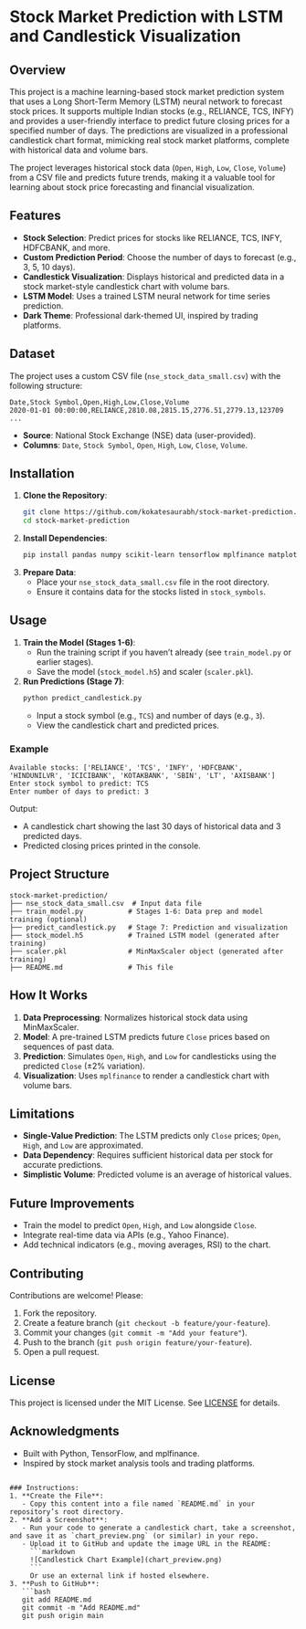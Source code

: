 # Stock Market Prediction with LSTM and Candlestick Visualization

## Overview
This project is a machine learning-based stock market prediction system that uses a Long Short-Term Memory (LSTM) neural network to forecast stock prices. It supports multiple Indian stocks (e.g., RELIANCE, TCS, INFY) and provides a user-friendly interface to predict future closing prices for a specified number of days. The predictions are visualized in a professional candlestick chart format, mimicking real stock market platforms, complete with historical data and volume bars.

The project leverages historical stock data (`Open`, `High`, `Low`, `Close`, `Volume`) from a CSV file and predicts future trends, making it a valuable tool for learning about stock price forecasting and financial visualization.

## Features
- **Stock Selection**: Predict prices for stocks like RELIANCE, TCS, INFY, HDFCBANK, and more.
- **Custom Prediction Period**: Choose the number of days to forecast (e.g., 3, 5, 10 days).
- **Candlestick Visualization**: Displays historical and predicted data in a stock market-style candlestick chart with volume bars.
- **LSTM Model**: Uses a trained LSTM neural network for time series prediction.
- **Dark Theme**: Professional dark-themed UI, inspired by trading platforms.

## Dataset
The project uses a custom CSV file (`nse_stock_data_small.csv`) with the following structure:
```
Date,Stock Symbol,Open,High,Low,Close,Volume
2020-01-01 00:00:00,RELIANCE,2810.08,2815.15,2776.51,2779.13,123709
...
```
- **Source**: National Stock Exchange (NSE) data (user-provided).
- **Columns**: `Date`, `Stock Symbol`, `Open`, `High`, `Low`, `Close`, `Volume`.

## Installation
1. **Clone the Repository**:
   ```bash
   git clone https://github.com/kokatesaurabh/stock-market-prediction.git
   cd stock-market-prediction
   ```
2. **Install Dependencies**:
   ```bash
   pip install pandas numpy scikit-learn tensorflow mplfinance matplotlib
   ```
3. **Prepare Data**:
   - Place your `nse_stock_data_small.csv` file in the root directory.
   - Ensure it contains data for the stocks listed in `stock_symbols`.

## Usage
1. **Train the Model (Stages 1-6)**:
   - Run the training script if you haven’t already (see `train_model.py` or earlier stages).
   - Save the model (`stock_model.h5`) and scaler (`scaler.pkl`).
2. **Run Predictions (Stage 7)**:
   ```bash
   python predict_candlestick.py
   ```
   - Input a stock symbol (e.g., `TCS`) and number of days (e.g., `3`).
   - View the candlestick chart and predicted prices.

### Example
```plaintext
Available stocks: ['RELIANCE', 'TCS', 'INFY', 'HDFCBANK', 'HINDUNILVR', 'ICICIBANK', 'KOTAKBANK', 'SBIN', 'LT', 'AXISBANK']
Enter stock symbol to predict: TCS
Enter number of days to predict: 3
```
Output:
- A candlestick chart showing the last 30 days of historical data and 3 predicted days.
- Predicted closing prices printed in the console.

## Project Structure
```
stock-market-prediction/
├── nse_stock_data_small.csv  # Input data file
├── train_model.py           # Stages 1-6: Data prep and model training (optional)
├── predict_candlestick.py   # Stage 7: Prediction and visualization
├── stock_model.h5           # Trained LSTM model (generated after training)
├── scaler.pkl               # MinMaxScaler object (generated after training)
├── README.md                # This file
```

## How It Works
1. **Data Preprocessing**: Normalizes historical stock data using MinMaxScaler.
2. **Model**: A pre-trained LSTM predicts future `Close` prices based on sequences of past data.
3. **Prediction**: Simulates `Open`, `High`, and `Low` for candlesticks using the predicted `Close` (±2% variation).
4. **Visualization**: Uses `mplfinance` to render a candlestick chart with volume bars.

## Limitations
- **Single-Value Prediction**: The LSTM predicts only `Close` prices; `Open`, `High`, and `Low` are approximated.
- **Data Dependency**: Requires sufficient historical data per stock for accurate predictions.
- **Simplistic Volume**: Predicted volume is an average of historical values.

## Future Improvements
- Train the model to predict `Open`, `High`, and `Low` alongside `Close`.
- Integrate real-time data via APIs (e.g., Yahoo Finance).
- Add technical indicators (e.g., moving averages, RSI) to the chart.

## Contributing
Contributions are welcome! Please:
1. Fork the repository.
2. Create a feature branch (`git checkout -b feature/your-feature`).
3. Commit your changes (`git commit -m "Add your feature"`).
4. Push to the branch (`git push origin feature/your-feature`).
5. Open a pull request.

## License
This project is licensed under the MIT License. See [LICENSE](LICENSE) for details.

## Acknowledgments
- Built with Python, TensorFlow, and mplfinance.
- Inspired by stock market analysis tools and trading platforms.
```

### Instructions:
1. **Create the File**:
   - Copy this content into a file named `README.md` in your repository’s root directory.
2. **Add a Screenshot**:
   - Run your code to generate a candlestick chart, take a screenshot, and save it as `chart_preview.png` (or similar) in your repo.
   - Upload it to GitHub and update the image URL in the README:
     ```markdown
     ![Candlestick Chart Example](chart_preview.png)
     ```
     Or use an external link if hosted elsewhere.
3. **Push to GitHub**:
   ```bash
   git add README.md
   git commit -m "Add README.md"
   git push origin main

